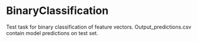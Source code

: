 # BinaryClassification
Test task for binary classification of feature vectors. Output_predictions.csv contain model predictions on test set.
